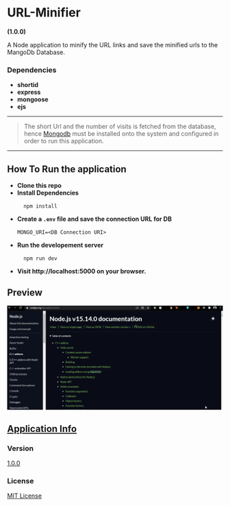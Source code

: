 # URL-Minifier

**(1.0.0)**

A Node application to minify the URL links and save the minified urls to the MangoDb Database.

### Dependencies

- **shortid**
- **express**
- **mongoose**
- **ejs**

---

> The short Url and the number of visits is fetched from the database, hence [Mongodb](https://www.mongodb.com/ "Visit MongoDB") must be installed onto the system and configured in order to run this application.

---

## How To Run the application

- **Clone this repo**
- **Install Dependencies**
  ```Node
    npm install
  ```
- **Create a `.env` file and save the connection URL for DB**
  ```
  MONGO_URI=<DB Connection URI>
  ```
- **Run the developement server**
  ```Node
    npm run dev
  ```
- **Visit **http://localhost:5000** on your browser.**

## Preview

![application preview](.\assets\applicationPreview.gif)

## [Application Info](https://github.com/akashchouhan16/Url-Shortener#readme "Url-Minifier")

### Version

[1.0.0](https://github.com/akashchouhan16/Url-Shortener#readme "Application version")

### License

[MIT License](./LICENSE "View License")
